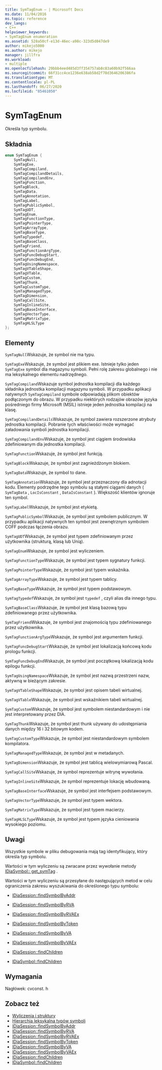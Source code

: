 ```yaml
---
title: SymTagEnum — | Microsoft Docs
ms.date: 11/04/2016
ms.topic: reference
dev_langs:
- C++
helpviewer_keywords:
- SymTagEnum enumeration
ms.assetid: 528a50cf-e13d-46ec-a98c-323d5d047de9
author: mikejo5000
ms.author: mikejo
manager: jillfra
ms.workload:
- multiple
ms.openlocfilehash: 29bbb4eed485d3ff354757ab8c83a60b92f566aa
ms.sourcegitcommit: 66f31cc4ce1236e638ab58d2f70d3646206386fa
ms.translationtype: MT
ms.contentlocale: pl-PL
ms.lasthandoff: 06/27/2020
ms.locfileid: "85461050"
---
```

# <a name="symtagenum"></a>SymTagEnum
Określa typ symbolu.

## <a name="syntax"></a>Składnia

```C++
enum SymTagEnum {
    SymTagNull,
    SymTagExe,
    SymTagCompiland,
    SymTagCompilandDetails,
    SymTagCompilandEnv,
    SymTagFunction,
    SymTagBlock,
    SymTagData,
    SymTagAnnotation,
    SymTagLabel,
    SymTagPublicSymbol,
    SymTagUDT,
    SymTagEnum,
    SymTagFunctionType,
    SymTagPointerType,
    SymTagArrayType,
    SymTagBaseType,
    SymTagTypedef,
    SymTagBaseClass,
    SymTagFriend,
    SymTagFunctionArgType,
    SymTagFuncDebugStart,
    SymTagFuncDebugEnd,
    SymTagUsingNamespace,
    SymTagVTableShape,
    SymTagVTable,
    SymTagCustom,
    SymTagThunk,
    SymTagCustomType,
    SymTagManagedType,
    SymTagDimension,
    SymTagCallSite,
    SymTagInlineSite,
    SymTagBaseInterface,
    SymTagVectorType,
    SymTagMatrixType,
    SymTagHLSLType
};
```

## <a name="elements"></a>Elementy
`SymTagNull`Wskazuje, że symbol nie ma typu.

`SymTagExe`Wskazuje, że symbol jest plikiem exe. Istnieje tylko jeden `SymTagExe` symbol dla magazynu symboli. Pełni rolę zakresu globalnego i nie ma leksykalnego elementu nadrzędnego.

`SymTagCompiland`Wskazuje symbol jednostka kompilacji dla każdego składnika jednostka kompilacji magazynu symboli. W przypadku aplikacji natywnych `SymTagCompiland` symbole odpowiadają plikom obiektów podłączonym do obrazu. W przypadku niektórych rodzajów obrazów języka pośredniego firmy Microsoft (MSIL) istnieje jeden jednostka kompilacji na klasę.

`SymTagCompilandDetails`Wskazuje, że symbol zawiera rozszerzone atrybuty jednostka kompilacji. Pobranie tych właściwości może wymagać załadowania symboli jednostka kompilacji.

`SymTagCompilandEnv`Wskazuje, że symbol jest ciągiem środowiska zdefiniowanym dla jednostka kompilacji.

`SymTagFunction`Wskazuje, że symbol jest funkcją.

`SymTagBlock`Wskazuje, że symbol jest zagnieżdżonym blokiem.

`SymTagData`Wskazuje, że symbol to dane.

`SymTagAnnotation`Wskazuje, że symbol jest przeznaczony dla adnotacji kodu. Elementy podrzędne tego symbolu są stałymi ciągami danych ( `SymTagData` , `LocIsConstant` , `DataIsConstant` ). Większość klientów ignoruje ten symbol.

`SymTagLabel`Wskazuje, że symbol jest etykietą.

`SymTagPublicSymbol`Wskazuje, że symbol jest symbolem publicznym. W przypadku aplikacji natywnych ten symbol jest zewnętrznym symbolem COFF podczas łączenia obrazu.

`SymTagUDT`Wskazuje, że symbol jest typem zdefiniowanym przez użytkownika (strukturą, klasą lub Unią).

`SymTagEnum`Wskazuje, że symbol jest wyliczeniem.

`SymTagFunctionType`Wskazuje, że symbol jest typem sygnatury funkcji.

`SymTagPointerType`Wskazuje, że symbol jest typem wskaźnika.

`SymTagArrayType`Wskazuje, że symbol jest typem tablicy.

`SymTagBaseType`Wskazuje, że symbol jest typem podstawowym.

`SymTagTypedef`Wskazuje, że symbol jest `typedef` , czyli alias dla innego typu.

`SymTagBaseClass`Wskazuje, że symbol jest klasą bazową typu zdefiniowanego przez użytkownika.

`SymTagFriend`Wskazuje, że symbol jest znajomością typu zdefiniowanego przez użytkownika.

`SymTagFunctionArgType`Wskazuje, że symbol jest argumentem funkcji.

`SymTagFuncDebugStart`Wskazuje, że symbol jest lokalizacją końcową kodu prologu funkcji.

`SymTagFuncDebugEnd`Wskazuje, że symbol jest początkową lokalizacją kodu epilogu funkcji.

`SymTagUsingNamespace`Wskazuje, że symbol jest nazwą przestrzeni nazw, aktywną w bieżącym zakresie.

`SymTagVTableShape`Wskazuje, że symbol jest opisem tabeli wirtualnej.

`SymTagVTable`Wskazuje, że symbol jest wskaźnikiem tabeli wirtualnej.

`SymTagCustom`Wskazuje, że symbol jest symbolem niestandardowym i nie jest interpretowany przez DIA.

`SymTagThunk`Wskazuje, że symbol jest thunk używany do udostępniania danych między 16 i 32 bitowym kodem.

`SymTagCustomType`Wskazuje, że symbol jest niestandardowym symbolem kompilatora.

`SymTagManagedType`Wskazuje, że symbol jest w metadanych.

`SymTagDimension`Wskazuje, że symbol jest tablicą wielowymiarową Pascal.

`SymTagCallSite`Wskazuje, że symbol reprezentuje witrynę wywołania.

`SymTagInlineSite`Wskazuje, że symbol reprezentuje lokację wbudowaną.

`SymTagBaseInterface`Wskazuje, że symbol jest interfejsem podstawowym.

`SymTagVectorType`Wskazuje, że symbol jest typem wektora.

`SymTagMatrixType`Wskazuje, że symbol jest typem macierzy.

`SymTagHLSLType`Wskazuje, że symbol jest typem języka cieniowania wysokiego poziomu.

## <a name="remarks"></a>Uwagi
Wszystkie symbole w pliku debugowania mają tag identyfikujący, który określa typ symbolu.

Wartości w tym wyliczeniu są zwracane przez wywołanie metody [IDiaSymbol:: get_symTag](../../debugger/debug-interface-access/idiasymbol-get-symtag.md) .

Wartości w tym wyliczeniu są przesyłane do następujących metod w celu ograniczenia zakresu wyszukiwania do określonego typu symbolu:

- [IDiaSession::findSymbolByAddr](../../debugger/debug-interface-access/idiasession-findsymbolbyaddr.md)

- [IDiaSession::findSymbolByRVA](../../debugger/debug-interface-access/idiasession-findsymbolbyrva.md)

- [IDiaSession::findSymbolByRVAEx](../../debugger/debug-interface-access/idiasession-findsymbolbyrvaex.md)

- [IDiaSession::findSymbolByToken](../../debugger/debug-interface-access/idiasession-findsymbolbytoken.md)

- [IDiaSession::findSymbolByVA](../../debugger/debug-interface-access/idiasession-findsymbolbyva.md)

- [IDiaSession::findSymbolByVAEx](../../debugger/debug-interface-access/idiasession-findsymbolbyvaex.md)

- [IDiaSession::findChildren](../../debugger/debug-interface-access/idiasession-findchildren.md)

- [IDiaSymbol::findChildren](../../debugger/debug-interface-access/idiasymbol-findchildren.md)

## <a name="requirements"></a>Wymagania
Nagłówek: cvconst. h

## <a name="see-also"></a>Zobacz też
- [Wyliczenia i struktury](../../debugger/debug-interface-access/enumerations-and-structures.md)
- [Hierarchia leksykalna typów symboli](../../debugger/debug-interface-access/lexical-hierarchy-of-symbol-types.md)
- [IDiaSession::findSymbolByAddr](../../debugger/debug-interface-access/idiasession-findsymbolbyaddr.md)
- [IDiaSession::findSymbolByRVA](../../debugger/debug-interface-access/idiasession-findsymbolbyrva.md)
- [IDiaSession::findSymbolByRVAEx](../../debugger/debug-interface-access/idiasession-findsymbolbyrvaex.md)
- [IDiaSession::findSymbolByToken](../../debugger/debug-interface-access/idiasession-findsymbolbytoken.md)
- [IDiaSession::findSymbolByVA](../../debugger/debug-interface-access/idiasession-findsymbolbyva.md)
- [IDiaSession::findSymbolByVAEx](../../debugger/debug-interface-access/idiasession-findsymbolbyvaex.md)
- [IDiaSession::findChildren](../../debugger/debug-interface-access/idiasession-findchildren.md)
- [IDiaSymbol::findChildren](../../debugger/debug-interface-access/idiasymbol-findchildren.md)
